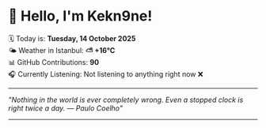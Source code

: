 # 👋 Hello, I'm Kekn9ne!

🗓️ Today is: **Tuesday, 14 October 2025**  
🌤️ Weather in Istanbul: **⛅️  +16°C**  
📊 GitHub Contributions: **90**  
🎧 Currently Listening: Not listening to anything right now ❌

---

_"Nothing in the world is ever completely wrong. Even a stopped clock is right twice a day. — *Paulo Coelho*"_

---
